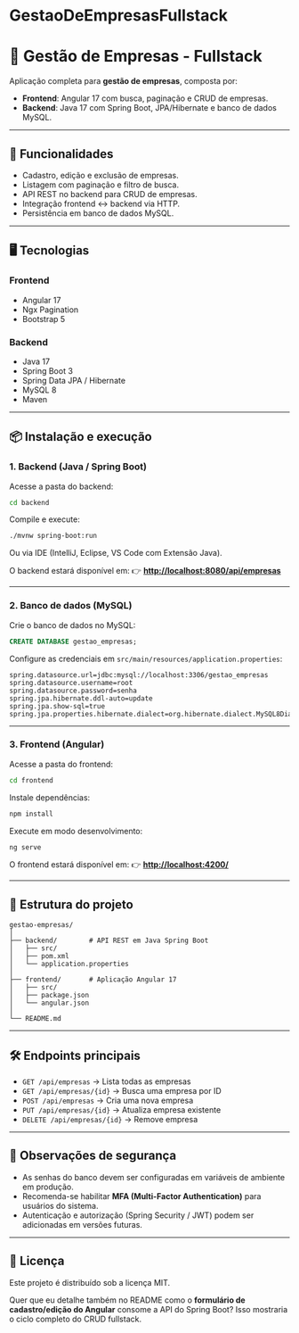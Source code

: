 # GestaoDeEmpresasFullstack
# 🏢 Gestão de Empresas - Fullstack

Aplicação completa para **gestão de empresas**, composta por:

* **Frontend**: Angular 17 com busca, paginação e CRUD de empresas.
* **Backend**: Java 17 com Spring Boot, JPA/Hibernate e banco de dados MySQL.

---

## 🚀 Funcionalidades

* Cadastro, edição e exclusão de empresas.
* Listagem com paginação e filtro de busca.
* API REST no backend para CRUD de empresas.
* Integração frontend ↔ backend via HTTP.
* Persistência em banco de dados MySQL.

---

## 🖥️ Tecnologias

### Frontend

* Angular 17
* Ngx Pagination
* Bootstrap 5

### Backend

* Java 17
* Spring Boot 3
* Spring Data JPA / Hibernate
* MySQL 8
* Maven

---

## 📦 Instalação e execução

### 1. Backend (Java / Spring Boot)

Acesse a pasta do backend:

```bash
cd backend
```

Compile e execute:

```bash
./mvnw spring-boot:run
```

Ou via IDE (IntelliJ, Eclipse, VS Code com Extensão Java).

O backend estará disponível em:
👉 **[http://localhost:8080/api/empresas](http://localhost:8080/api/empresas)**

---

### 2. Banco de dados (MySQL)

Crie o banco de dados no MySQL:

```sql
CREATE DATABASE gestao_empresas;
```

Configure as credenciais em `src/main/resources/application.properties`:

```properties
spring.datasource.url=jdbc:mysql://localhost:3306/gestao_empresas
spring.datasource.username=root
spring.datasource.password=senha
spring.jpa.hibernate.ddl-auto=update
spring.jpa.show-sql=true
spring.jpa.properties.hibernate.dialect=org.hibernate.dialect.MySQL8Dialect
```

---

### 3. Frontend (Angular)

Acesse a pasta do frontend:

```bash
cd frontend
```

Instale dependências:

```bash
npm install
```

Execute em modo desenvolvimento:

```bash
ng serve
```

O frontend estará disponível em:
👉 **[http://localhost:4200/](http://localhost:4200/)**

---

## 📄 Estrutura do projeto

```
gestao-empresas/
│
├── backend/        # API REST em Java Spring Boot
│   ├── src/
│   ├── pom.xml
│   └── application.properties
│
├── frontend/       # Aplicação Angular 17
│   ├── src/
│   ├── package.json
│   └── angular.json
│
└── README.md
```

---

## 🛠️ Endpoints principais

* `GET /api/empresas` → Lista todas as empresas
* `GET /api/empresas/{id}` → Busca uma empresa por ID
* `POST /api/empresas` → Cria uma nova empresa
* `PUT /api/empresas/{id}` → Atualiza empresa existente
* `DELETE /api/empresas/{id}` → Remove empresa

---

## 🔐 Observações de segurança

* As senhas do banco devem ser configuradas em variáveis de ambiente em produção.
* Recomenda-se habilitar **MFA (Multi-Factor Authentication)** para usuários do sistema.
* Autenticação e autorização (Spring Security / JWT) podem ser adicionadas em versões futuras.

---

## 📜 Licença

Este projeto é distribuído sob a licença MIT.

Quer que eu detalhe também no README como o **formulário de cadastro/edição do Angular** consome a API do Spring Boot? Isso mostraria o ciclo completo do CRUD fullstack.

